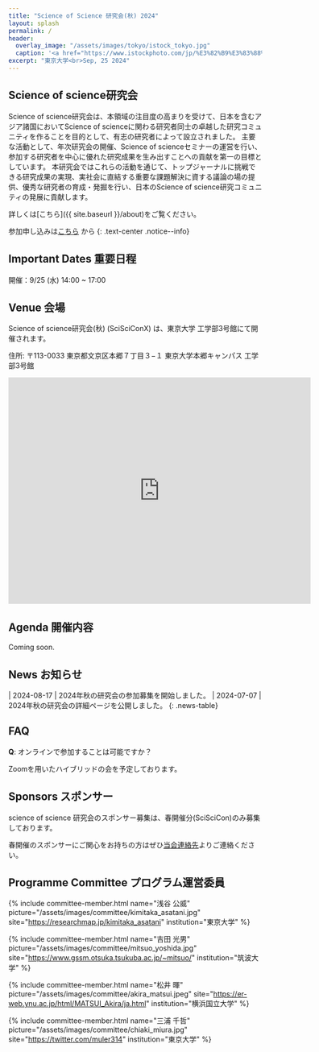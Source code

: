 ```yaml
---
title: "Science of Science 研究会(秋) 2024"
layout: splash
permalink: /
header:
  overlay_image: "/assets/images/tokyo/istock_tokyo.jpg"
  caption: '<a href="https://www.istockphoto.com/jp/%E3%82%B9%E3%83%88%E3%83%83%E3%82%AF%E3%83%95%E3%82%A9%E3%83%88/human-arterial-and-venous-circulatory-system-medically-accurate-animation-of-vains-gm1961943779-557884011" target="_blank">Photo @ iStock</a>'
excerpt: "東京大学<br>Sep, 25 2024"
---
```



## Science of science研究会
<!-- The Science of Science Research Association was established by a group of volunteer researchers in response to the growing attention in this field, with the aim of creating an outstanding research community among researchers involved in Science of Science in Asian countries, including Japan.

The main activities include holding annual research meetings and organizing Science of Science seminars, with the primary goal of contributing to the production of excellent research outcomes centered around the participating researchers.

Through these activities, the association aims to achieve research results that can challenge top journals, provide a platform for discussions that contribute to solving important issues directly connected to real society, and foster and discover talented researchers, thereby contributing to the development of Japan's Science of Science research community. -->

Science of science研究会は、本領域の注目度の高まりを受けて、日本を含むアジア諸国においてScience of scienceに関わる研究者同士の卓越した研究コミュニティを作ることを目的として、有志の研究者によって設立されました。
主要な活動として、年次研究会の開催、Science of scienceセミナーの運営を行い、参加する研究者を中心に優れた研究成果を生み出すことへの貢献を第一の目標としています。
本研究会ではこれらの活動を通じて、トップジャーナルに挑戦できる研究成果の実現、実社会に直結する重要な課題解決に資する議論の場の提供、優秀な研究者の育成・発掘を行い、日本のScience of science研究コミュニティの発展に貢献します。

詳しくは[こちら]({{ site.baseurl }}/about)をご覧ください。

参加申し込みは[こちら]() から
{: .text-center .notice--info}


## Important Dates 重要日程

<style>
.dates-table { font-size: .8em; }
.dates-table tr td:nth-child(1) { width: 10em; }
.dates-table del { color: #888; }
</style>

開催：9/25 (水) 14:00 ~ 17:00



## Venue 会場
Science of science研究会(秋) (SciSciConX) は、東京大学 工学部3号館にて開催されます。

住所: 〒113-0033 東京都文京区本郷７丁目３−１ 東京大学本郷キャンパス 工学部3号館
<div class="map__img">
    <iframe src="https://www.google.com/maps/embed?pb=!1m18!1m12!1m3!1d404.9352489226367!2d139.76202853581577!3d35.7143629310359!2m3!1f0!2f0!3f0!3m2!1i1024!2i768!4f13.1!3m3!1m2!1s0x60188c2e2a84cde3%3A0xcab72e6bf73e26e1!2sFaculty%20of%20Engineering%20Bldg.3%2C%207-ch%C5%8Dme-3%20Hong%C5%8D%2C%20Bunkyo%20City%2C%20Tokyo%20113-0033!5e0!3m2!1sen!2sjp!4v1720919286259!5m2!1sen!2sjp" width="600" height="450" style="border:0;" allowfullscreen="" loading="lazy" referrerpolicy="no-referrer-when-downgrade"></iframe>
</div>

## Agenda 開催内容
Coming soon.


## News お知らせ

<style>
.news-table { font-size: .8em; table-layout: fixed; }
.news-table tr td:nth-child(1) { font-weight: bold; width: 10em; }
</style>

| 2024-08-17 | 2024年秋の研究会の参加募集を開始しました。
| 2024-07-07 | 2024年秋の研究会の詳細ページを公開しました。
{: .news-table}


## FAQ

**Q**: オンラインで参加することは可能ですか？

Zoomを用いたハイブリッドの会を予定しております。

## Sponsors スポンサー
science of science 研究会のスポンサー募集は、春開催分(SciSciCon)のみ募集しております。

春開催のスポンサーにご関心をお持ちの方はぜひ[当会連絡先](sciscijp@googlegroups.com)よりご連絡ください。


## Programme Committee プログラム運営委員

{% include committee-member.html
   name="浅谷 公威"
   picture="/assets/images/committee/kimitaka_asatani.jpg"
   site="https://researchmap.jp/kimitaka_asatani"
   institution="東京大学"
%}

{% include committee-member.html
   name="吉田 光男"
   picture="/assets/images/committee/mitsuo_yoshida.jpg"
   site="https://www.gssm.otsuka.tsukuba.ac.jp/~mitsuo/"
   institution="筑波大学"
%}

{% include committee-member.html
   name="松井 暉"
   picture="/assets/images/committee/akira_matsui.jpeg"
   site="https://er-web.ynu.ac.jp/html/MATSUI_Akira/ja.html"
   institution="横浜国立大学"
%}

{% include committee-member.html
   name="三浦 千哲"
   picture="/assets/images/committee/chiaki_miura.jpg"
   site="https://twitter.com/muler314"
   institution="東京大学"
%}